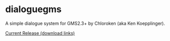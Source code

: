 # dialoguegms
 
A simple dialogue system for GMS2.3+ by Chloroken (aka Ken Koepplinger).

[Current Release (download links)](https://github.com/chloroken/dialoguegms/releases/tag/1.0)
